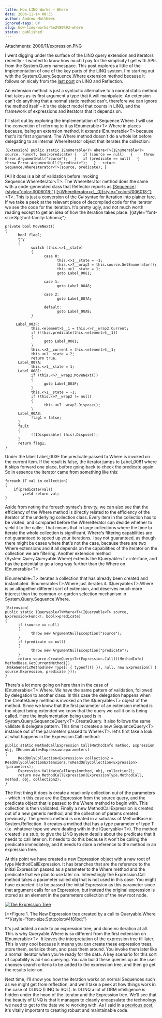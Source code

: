 ```yaml
---
title: How LINQ Works – Where
date: 2006-11-14 08:35
author: Andrew Matthews
ignored-tags: C#
slug: how-linq-works-%e2%80%93-where
status: published
---
```

Attachments: 2006/11/expression.PNG

I went digging under the surface of the LINQ query extension and iterators recently - I wanted to know how much I pay for the simplicity I get with APIs from the System.Query namespace. This post explores a little of the implementation of one of the key parts of the LINQ system. I'm starting out with the System.Query.Sequence.Where extension method because it follows on nicely from the [last post](http://aabs.wordpress.com/2006/11/13/linq-reflection-in-c-30/) on LINQ and Reflection.

An extension method is just a syntactic alternative to a normal static method that takes as its first argument a type that it will manipulate. An extension can't do anything that a normal static method can't, therefore we can ignore the method itself – it's the object model that counts in LINQ, and the framework of expressions and iterators that it depends on.

I'll start out by exploring the implementation of Sequence.Where. I will use the convention of referring to it as IEnumerable\<T\>.Where in places because, being an extension method, it extends IEnumerable\<T\> because that's its first argument. The Where method doesn't do a whole lot before delegating to an internal WhereIterator object that iterates the collection:

`[Extension] public static IEnumerable<T> Where<T>(IEnumerable<T> source, Func<T, bool>predicate) {   if (source == null)   {     throw Error.ArgumentNull("source");   }   if (predicate == null)   {     throw Error.ArgumentNull("predicate");   }   return Sequence.WhereIterator<T>(source, predicate); }`

[All it does is a bit of validation before invoking Sequence.WhereIterator\<T\>. The WhereIterator method does the same with a code-generated class that Reflector reports as [[Sequence]{style="color:#006018;"}](http://www.aisto.com/roeder/dotnet/Default.aspx?Object=7).[[\<WhereIterator\>d\_\_0]{style="color:#006018;"}](http://www.aisto.com/roeder/dotnet/Default.aspx?Object=8 "System.Query.Sequence+<WhereIterator>d__0<T>.<WhereIterator>d__0<T>(int);")\<T\>. This is just a conversion of the C\# syntax for iteration into plainer fare. If we take a peek at the relevant piece of decompiled code for the iterator we see the code for the iteration. It's pretty ugly, and not much worth reading except to get an idea of how the iteration takes place.
]{style="font-size:8pt;font-family:Tahoma;"}

    private bool MoveNext()
    {
          bool flag1;
          try
          {
                switch (this.<>1__state)
                {
                      case 0:
                            this.<>1__state = -1;
                            this.<>7__wrap2 = this.source.GetEnumerator();
                            this.<>1__state = 1;
                            goto Label_0081;

                      case 1:
                            goto Label_00A8;

                      case 2:
                            goto Label_007A;

                      default:
                            goto Label_00A8;
                }

         Label_003F:
                this.<element>5__1 = this.<>7__wrap2.Current;
                if (!this.predicate(this.<element>5__1))
                {
                      goto Label_0081;
                }
                this.<>2__current = this.<element>5__1;
                this.<>1__state = 2;
                return true;
          Label_007A:
                this.<>1__state = 1;
          Label_0081:
                if (this.<>7__wrap2.MoveNext())
                {
                      goto Label_003F;
                }
                this.<>1__state = -1;
                if (this.<>7__wrap2 != null)
                {
                      this.<>7__wrap2.Dispose();
                }
          Label_00A8:
                flag1 = false;
          }
          fault
          {
                ((IDisposable) this).Dispose();
          }
          return flag1;
    }

Under the label Label\_003F the predicate passed to Where is invoked on the current item. If the result is false, the iterator jumps to Label\_0081 where it skips forward one place, before going back to check the predicate again. So in essence the iterator came from something like this:

    foreach (T val in collection)
    {
        if(predicate(val))
            yield return val;
    }

Aside from noting the foreach syntax's brevity, we can also see that the efficiency of the Where method is directly related to the efficiency of the iterator of the underlying collection class. Every item in the collection has to be visited, and compared before the WhereIterator can decide whether to yield it to the caller. That means that in large collections where the time to iterate the whole collection is significant, Where's filtering capabilities are not guaranteed to speed up your iterations. I say not guaranteed, as though there might be cases where that's not the case, because there are two Where extensions and it all depends on the capabilities of the iterator on the collection we are filtering. Another extension method (System.Query.Queryable.Where) extends the IQueryable\<T\> interface, and has the potential to go a long way further than the Where on IEnumerable\<T\>.

IEnumerable\<T\> iterates a collection that has already been created and instantiated. IEnumerable\<T\>.Where just iterates it. IQueryable\<T\>.Where is an altogether different sort of extension, and deserves much more interest than the common-or-garden selection mechanism in System.Query.Sequence.Where.

    [Extension]
    public static IQueryable<T>Where<T>(IQueryable<T> source, Expression<Func<T, bool>>predicate)
    {
          if (source == null)
          {
                throw new ArgumentNullException("source");
          }
          if (predicate == null)
          {
                throw new ArgumentNullException("predicate");
          }
          return source.CreateQuery<T>(Expression.Call(((MethodInfo) MethodBase.GetCurrentMethod())
    .MakeGenericMethod(new Type[] { typeof(T) }), null, new Expression[] {
    source.Expression, predicate }));
    }

There's a lot more going on here than in the case of IEnumerable\<T\>.Where. We have the same pattern of validation, followed by delegation to another class. In this case the delegation happens when the CreateQuery method is invoked on the IQueryable\<T\> object of the method. Since we know that the first parameter of an extension method is the object being extended we know that the query we call it on is being called. Here the implementation being used is in System.Query.SequenceQuery\<T\>.CreateQuery. It also follows the same validate & delegate pattern. This time it creates a new SequenceQuery\<T\> instance out of the parameters passed to Where\<T\>. let's first take a look at what happens in the Expression.Call method:

    public static MethodCallExpression Call(MethodInfo method, Expression obj, IEnumerable<Expression>parameters)
    {
          ReadOnlyCollection<Expression> collection2 = ReadOnlyCollectionExtensions.ToReadOnlyCollection<Expression>(parameters);
          Expression.ValidateCallArgs(method, obj, collection2);
          return new MethodCallExpression(ExpressionType.MethodCall, method, obj, collection2);
    }

The first thing it does is create a read-only collection out of the parameters – which in this case are the Expression from the source query, and the predicate object that is passed to the Where method to begin with. This collection is then validated. Finally a new MethodCallExpression is created out of a new generic method, and the collection of params created previously. The generic method is created in a subclass of MethodBase in System.Reflection. It creates a method that has a type parameter of type T (i.e. whatever type we were dealing with in the IQueryable\<T\>). The method created is a stub, to give the LINQ system details about the predicate that it needs to call later on. It needs to do this because it won't be calling the predicate immediately, and it needs to store a reference to the method in an expression tree.

At this point we have created a new Expression object with a new root of type MethodCallExpression. It has branches that are the reference to the initial Expression passed as a parameter to the Where method and the predicate that we plan to use later on. Interestingly the Expression.Call method takes a parameter called obj that is not used in this case. You might have expected it to be passed the initial Expression as this parameter since that argument calls for an Expression, but instead the original expression is stored as an element in the parameters collection of the new root node.

[![The Expression Tree]({static}2006/11/expression.PNG)]({static}2006/11/expression.PNG "The Expression Tree")

[**Figure 1. The New Expression tree created by a call to Queryable.Where
**]{style="font-size:9pt;color:#4f81bd;"}

It's just added a node to an expression tree, and done no iteration at all. This is why Queryable.Where is so different from the first extension on IEnumerable\<T\>. It leaves the interpretation of the expression tree till later. This is very cool because it means you can create these expression trees, store them, serialize them, and pass them around. You invoke them later like a normal iterator when you're ready for the data. A key scenario for this sort of capability is ad-hoc querying. You can build these queries up as the user chooses search criteria to be added to the expression tree, and then go get the results later on.

Next time, I'll show you how the iteration works on normal Sequences such as we might get from reflection, and we'll take a peek at how things work in the case of DLINQ (LINQ to SQL). In DLINQ a lot of ORM intelligence is hidden under the hood of the iterator and the Expression tree. We'll see that the beauty of LINQ is that it manages to cleanly encapsulate the technology we need to get to the data we're working with. As I said in a [previous post](http://aabs.wordpress.com/2006/11/01/intrusive-technology/), it's vitally important to creating robust and maintainable code.
